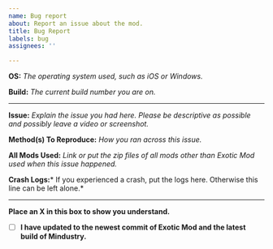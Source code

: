 ```yaml
---
name: Bug report
about: Report an issue about the mod.
title: Bug Report
labels: bug
assignees: ''

---
```


**OS:** *The operating system used, such as iOS or Windows.*

**Build:** *The current build number you are on.*

---

**Issue:** *Explain the issue you had here. Please be descriptive as possible and possibly leave a video or screenshot.*

**Method(s) To Reproduce:** *How you ran across this issue.*

**All Mods Used:** *Link or put the zip files of all mods other than Exotic Mod used when this issue happened.*

**Crash Logs:*** If you experienced a crash, put the logs here. Otherwise this line can be left alone.*

---

**Place an X in this box to show you understand.**

- [ ] **I have updated to the newest commit of Exotic Mod and the latest build of Mindustry.**
